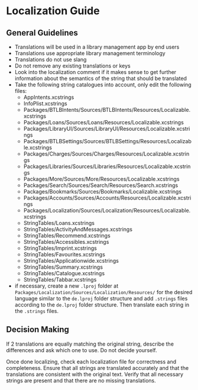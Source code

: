 # Localization Guide

## General Guidelines

- Translations will be used in a library management app by end users
- Translations use appropriate library management terminology
- Translations do not use slang
- Do not remove any existing translations or keys
- Look into the localization comment if it makes sense to get further information about the semantics of the string that should be translated
- Take the following string catalogues into account, only edit the following files:
  - AppIntents.xcstrings
  - InfoPlist.xcstrings
  - Packages/BTLBIntents/Sources/BTLBIntents/Resources/Localizable.xcstrings
  - Packages/Loans/Sources/Loans/Resources/Localizable.xcstrings
  - Packages/LibraryUI/Sources/LibraryUI/Resources/Localizable.xcstrings
  - Packages/BTLBSettings/Sources/BTLBSettings/Resources/Localizable.xcstrings
  - Packages/Charges/Sources/Charges/Resources/Localizable.xcstrings
  - Packages/Libraries/Sources/Libraries/Resources/Localizable.xcstrings
  - Packages/More/Sources/More/Resources/Localizable.xcstrings
  - Packages/Search/Sources/Search/Resources/Search.xcstrings
  - Packages/Bookmarks/Sources/Bookmarks/Localizable.xcstrings
  - Packages/Accounts/Sources/Accounts/Resources/Localizable.xcstrings
  - Packages/Localization/Sources/Localization/Resources/Localizable.xcstrings
  - StringTables/Loans.xcstrings
  - StringTables/ActivityAndMessages.xcstrings
  - StringTables/Recommend.xcstrings
  - StringTables/Accessibles.xcstrings
  - StringTables/Imprint.xcstrings
  - StringTables/Favourites.xcstrings
  - StringTables/Applicationwide.xcstrings
  - StringTables/Summary.xcstrings
  - StringTables/Catalogue.xcstrings
  - StringTables/Tabbar.xcstrings
- if necessary, create a new `.lproj` folder at `Packages/Localization/Sources/Localization/Resources/` for the desired language similar to the `de.lproj` folder structure and add `.strings` files according to the `de.lproj` folder structure. Then translate each string in the `.strings` files.

## Decision Making

If 2 translations are equally matching the original string, describe the differences and ask which one to use. Do not decide yourself.

Once done localizing, check each localization file for correctness and completeness. Ensure that all strings are translated accurately and that the translations are consistent with the original text. Verify that all necessary strings are present and that there are no missing translations.
